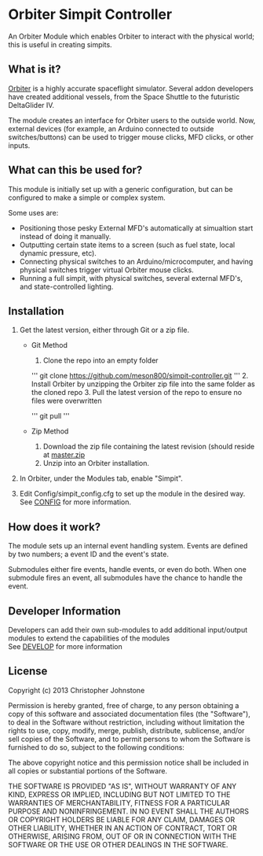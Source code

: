 Orbiter Simpit Controller
=================

An Orbiter Module which enables Orbiter to interact with the physical world; this is useful in creating simpits.

What is it?
-----------
[Orbiter](http://orbit.medphys.ucl.ac.uk/) is a highly accurate spaceflight simulator.
Several addon developers have created additional vessels, from the Space Shuttle to the futuristic DeltaGlider IV.

The module creates an interface for Orbiter users to the outside world.  Now, external devices (for example, an
Arduino connected to outside switches/buttons) can be used to trigger mouse clicks, MFD clicks, or other inputs.

What can this be used for?
--------------------------
This module is initially set up with a generic configuration, but can be configured to make a simple or complex system.

Some uses are:  
*    Positioning those pesky External MFD's automatically at simualtion start instead of doing it manually. 
*    Outputting certain state items to a screen (such as fuel state, local dynamic pressure, etc).
*    Connecting physical switches to an Arduino/microcomputer, and having physical switches trigger virtual Orbiter
mouse clicks.
*    Running a full simpit, with physical switches, several external MFD's, and state-controlled lighting.  

Installation
------------
1. Get the latest version, either through Git or a zip file.
    * Git Method
        1. Clone the repo into an empty folder

		'''
            git clone https://github.com/meson800/simpit-controller.git
        '''
        2. Install Orbiter by unzipping the Orbiter zip file into the same folder as the cloned repo 
        3. Pull the latest version of the repo to ensure no files were overwritten
        
		'''
            git pull
        '''
    * Zip Method
        1. Download the zip file containing the latest revision (should reside at
[master.zip](https://github.com/meson800/simpit-controller/archive/master.zip)  
        2. Unzip into an Orbiter installation.  

2. In Orbiter, under the Modules tab, enable "Simpit".  
3. Edit Config/simpit_config.cfg to set up the module in the desired way.  See [CONFIG](/CONFIG.md) for more information.  

How does it work?
-----------------
The module sets up an internal event handling system.  Events are defined by two numbers; a
event ID and the event's state.  

Submodules either fire events, handle events, or even do both.  When one submodule fires an event, all submodules
have the chance to handle the event.


Developer Information
---------------------
Developers can add their own sub-modules to add additional input/output modules to extend the capabilities of the modules  
See [DEVELOP](/DEVELOP.md) for more information

License
-------
Copyright (c) 2013 Christopher Johnstone

Permission is hereby granted, free of charge, to any person obtaining a copy
of this software and associated documentation files (the "Software"), to deal
in the Software without restriction, including without limitation the rights
to use, copy, modify, merge, publish, distribute, sublicense, and/or sell
copies of the Software, and to permit persons to whom the Software is
furnished to do so, subject to the following conditions:

The above copyright notice and this permission notice shall be included in
all copies or substantial portions of the Software.

THE SOFTWARE IS PROVIDED "AS IS", WITHOUT WARRANTY OF ANY KIND, EXPRESS OR
IMPLIED, INCLUDING BUT NOT LIMITED TO THE WARRANTIES OF MERCHANTABILITY,
FITNESS FOR A PARTICULAR PURPOSE AND NONINFRINGEMENT. IN NO EVENT SHALL THE
AUTHORS OR COPYRIGHT HOLDERS BE LIABLE FOR ANY CLAIM, DAMAGES OR OTHER
LIABILITY, WHETHER IN AN ACTION OF CONTRACT, TORT OR OTHERWISE, ARISING FROM,
OUT OF OR IN CONNECTION WITH THE SOFTWARE OR THE USE OR OTHER DEALINGS IN
THE SOFTWARE.

